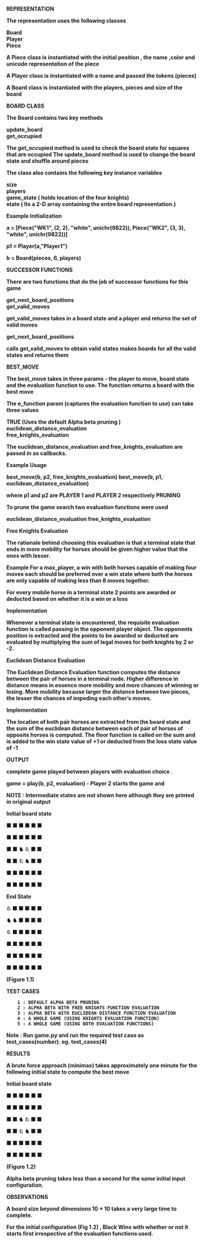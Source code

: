 

<b>REPRESENTATION <b>

The representation uses the following classes

Board<br/>
Player<br/>
Piece<br/>
	
A Piece class is instantiated with the initial position , the name ,color and unicode representation of the piece 

A Player class is instantiated with a name and passed the tokens (pieces)

A Board class is instantiated with the players, pieces and size of the board


<b>BOARD CLASS</b>
               
The Board contains two key methods

update_board <br/>
get_occupied <br/>

The get_occupied method is used to check the board state for squares that are occupied
The update_board method is used to change the board state and shuffle around pieces

The class also contains the following key instance variables

size <br/>
players <br/>
game_state ( holds location of the four knights) <br/>
state ( Its a 2-D array  containing the entire board representation.)





Example Initialization

a = [Piece("WK1", (2, 2), "white", unichr(9822)), Piece("WK2", (3, 3), "white", unichr(9822))]

p1 = Player(a,"Player1")

b = Board(pieces, 6, players)


<b>SUCCESSOR FUNCTIONS</b>

There are two functions that do the job of successor functions for this game

get_next_board_positions <br/>
get_valid_moves <br/>

get_valid_moves takes in a board state and a player and returns the set of valid moves

get_next_board_positions  <br/>

calls get_valid_moves to obtain valid states
makes boards for all the valid states and returns them	

<b>BEST_MOVE </b>

The best_move takes in three params - the player to move, board state and the evaluation
function to use. The function returns a board with the best move

The e_function param (captures the evaluation function to use) can take three values

TRUE (Uses the default Alpha beta pruning ) <br/>
euclidean_distance_evaluation <br/>
free_knights_evaluation <br/>

The euclidean_distance_evaluation and free_knights_evaluation are passed in as callbacks.

Example Usage

best_move(b, p2, free_knights_evaluation)
best_move(b, p1, euclidean_distance_evaluation)

where p1 and p2 are PLAYER 1 and PLAYER 2 respectively
PRUNING 

To prune the game search two evaluation functions were used 

euclidean_distance_evaluation 
free_knights_evaluation


<b>Free Knights Evaluation</b>

The rationale behind choosing this evaluation is that a terminal state that ends in more mobility for horses should be given higher value that the ones with lesser. 

Example  For a max_player,  a win with both horses capable of making four moves each should be preferred over a win state where both the horses are only capable of making less than 8 moves together.

For every mobile horse in a terminal state 2 points are awarded or deducted based on whether it is a win or a loss


Implementation

Whenever a terminal state is encountered, the requisite evaluation function is called passing in the opponent player object. The opponents position is extracted and the points to be awarded or deducted are evaluated by multiplying the sum of legal moves for both knights by 2 or -2. 

Euclidean Distance Evaluation

The Euclidean Distance Evaluation function computes the distance between the pair of horses in a terminal node. Higher difference in distance means in essence more mobility and more chances of winning or losing. More mobility because larger the distance between two pieces, the lesser the chances of impeding each other’s moves.

Implementation

The location of both pair horses are extracted from the board state and the sum of the euclidean distance between each of pair of horses of opposite horses is computed. 
The floor function is called on the sum and is added to the win state value of +1 or deducted from the loss state value of -1


<b>OUTPUT</b>

complete game played between players with evaluation choice . 

 game = play(b, p2, evaluation) - Player 2 starts the game and 

NOTE : Intermediate states are not shown here although they are printed in original output

Initial board state                   

■  ■  ■  ■  ■  ■  

■  ■  ■  ■  ■  ■  

■  ■  ♞  ♘  ■  ■  

■  ■  ♘  ♞  ■  ■  

■  ■  ■  ■  ■  ■  
 
■  ■  ■  ■  ■  ■  



End State 


♘  ■  ■  ■  ■  ■  

♞  ♞  ■  ■  ■  ■  

♘  ■  ■  ■  ■  ■  

■  ■  ■  ■  ■  ■  

■  ■  ■  ■  ■  ■  

■  ■  ■  ■  ■  ■  


(Figure 1.1)

<b>TEST CASES</b>

        1 : DEFAULT ALPHA BETA PRUNING
        2 : ALPHA BETA WITH FREE KNIGHTS FUNCTION EVALUATION
        3 : ALPHA BETA WITH EUCLIDEAN DISTANCE FUNCTION EVALUATION
        4 : A WHOLE GAME (USING KNIGHTS EVALUATION FUNCTION)
        5 : A WHOLE GAME (USING BOTH EVALUATION FUNCTIONS)

Note : Run game.py  and run the required test case as  test_cases(number). 
eg. test_cases(4)


<b>RESULTS</b>

A brute force approach (minimax) takes approximately one minute for the following initial state to compute the best move

Initial board state                   

■  ■  ■  ■  ■  ■  

■  ■  ■  ■  ■  ■  

■  ■  ♞  ♘  ■  ■  

■  ■  ♘  ♞  ■  ■  

■  ■  ■  ■  ■  ■  
 
■  ■  ■  ■  ■  ■  

(Figure 1.2)

Alpha beta pruning takes less than a second for the same initial input configuration. 





<b>OBSERVATIONS</b>

A board size beyond dimensions 10 * 10 takes a very large time to complete. 

For the initial configuration (Fig 1.2) , Black Wins with whether or not it starts first irrespective of the evaluation functions used. 



